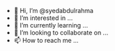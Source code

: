 - 👋 Hi, I’m @syedabdulrahma
- 👀 I’m interested in ...
- 🌱 I’m currently learning ...
- 💞️ I’m looking to collaborate on ...
- 📫 How to reach me ...

<!---
syedabdulrahma/syedabdulrahma is a ✨ special ✨ repository because its `README.md` (this file) appears on your GitHub profile.
You can click the Preview link to take a look at your changes.
--->
